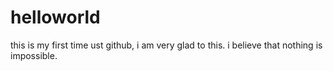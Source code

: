 # helloworld

this is my first time ust github, i am very glad to this.
i believe that nothing is impossible. 
